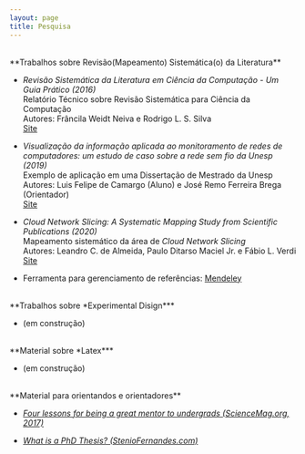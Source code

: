 ```yaml
---
layout: page
title: Pesquisa
---
```


<br/>
**Trabalhos sobre Revisão(Mapeamento) Sistemática(o) da Literatura**
  
* *Revisão Sistemática da Literatura em Ciência da Computação -­ Um Guia Prático (2016)* <br/>
  Relatório Técnico sobre Revisão Sistemática para Ciência da Computação <br/>
  Autores: Frâncila Weidt Neiva e Rodrigo L. S. Silva <br/>
  [Site](https://bit.ly/2VvLu5Q)

* *Visualização da informação aplicada ao monitoramento de redes de computadores: um estudo de caso sobre a rede sem fio da Unesp (2019)* <br/>
  Exemplo de aplicação em uma Dissertação de Mestrado da Unesp <br/>
  Autores: Luis Felipe de Camargo (Aluno) e José Remo Ferreira Brega (Orientador) <br/>
  [Site](https://repositorio.unesp.br/handle/11449/183374)

* *Cloud Network Slicing: A Systematic Mapping Study from Scientific Publications (2020)* <br/>
  Mapeamento sistemático da área de *Cloud Network Slicing* <br/>
  Autores: Leandro C. de Almeida, Paulo Ditarso Maciel Jr. e Fábio L. Verdi <br/>
  [Site](https://arxiv.org/abs/2004.13675)

* Ferramenta para gerenciamento de referências: [Mendeley](http://www.mendely.com)

<br/>
**Trabalhos sobre *Experimental Disign***

* (em construção)

<br/>
**Material sobre *Latex***

* (em construção)

<br/>
**Material para orientandos e orientadores**

* *[Four lessons for being a great mentor to undergrads (ScienceMag.org, 2017)](https://bit.ly/2xLw3yN)*

* *[What is a PhD Thesis? (StenioFernandes.com)](https://www.steniofernandes.com/miscellaneous/whatisaphdthesis)*
